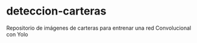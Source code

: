 # deteccion-carteras
Repositorio de imágenes de carteras para entrenar una red Convolucional con Yolo
